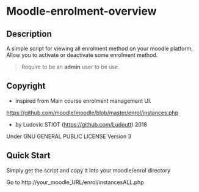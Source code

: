 # Moodle-enrolment-overview

## Description

A simple script for viewing all enrolment method on your moodle platform, Allow you to activate or deactivate some enrolment method.

>Require to be an **admin** user to be use.

## Copyright

 * inspired from Main course enrolment management UI.
 
 https://github.com/moodle/moodle/blob/master/enrol/instances.php
 
 * by  Ludovic STIOT (https://github.com/Ludoutt) 2018
 
Under GNU GENERAL PUBLIC LICENSE  Version 3

## Quick Start

Simply get the script and copy it into your moodle/enrol directory

Go to http://your_moodle_URL/enrol/instancesALL.php
